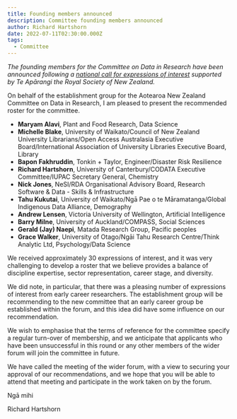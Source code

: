 ```yaml
---
title: Founding members announced
description: Committee founding members announced
author: Richard Hartshorn
date: 2022-07-11T02:30:00.000Z
tags:
  - Committee
---
```

*T﻿he founding members for the Committee on Data in Research have been announced following a [national call for expressions of interest](https://www.royalsociety.org.nz/news/aotearoa-new-zealand-national-committee-on-data-in-research-request-for-expressions-of-interest/) supported by Te Apārangi the Royal Society of New Zealand.*

On behalf of the establishment group for the Aotearoa New Zealand Committee on Data in Research, I am pleased to present the recommended roster for the committee.

* **Maryam Alavi**, Plant and Food Research, Data Science
* **Michelle Blake**, University of Waikato/Council of New Zealand University Librarians/Open Access Australasia Executive Board/International Association of University Libraries Executive Board, Library
* **Bapon Fakhruddin**, Tonkin + Taylor, Engineer/Disaster Risk Resilience
* **Richard Hartshorn**, University of Canterbury/CODATA Executive Committee/IUPAC Secretary General, Chemistry
* **Nick Jones**, NeSI/RDA Organisational Advisory Board, Research Software & Data - Skills & Infrastructure
* **Tahu Kukutai**, University of Waikato/Ngā Pae o te Māramatanga/Global Indigenous Data Alliance, Demography
* **Andrew Lensen**, Victoria University of Wellington, Artificial Intelligence
* **Barry Milne**, University of Auckland/COMPASS, Social Sciences
* **Gerald (Jay) Naepi**, Matada Research Group, Pacific peoples
* **Grace Walker**, University of Otago/Ngāi Tahu Research Centre/Think Analytic Ltd, Psychology/Data Science

We received approximately 30 expressions of interest, and it was very challenging to develop a roster that we believe provides a balance of discipline expertise, sector representation, career stage, and diversity. 

We did note, in particular, that there was a pleasing number of expressions of interest from early career researchers. The establishment group will be recommending to the new committee that an early career group be established within the forum, and this idea did have some influence on our recommendation.

We wish to emphasise that the terms of reference for the committee specify a regular turn-over of membership, and we anticipate that applicants who have been unsuccessful in this round or any other members of the wider forum will join the committee in future.

We have called the meeting of the wider forum, with a view to securing your approval of our recommendations, and we hope that you will be able to attend that meeting and participate in the work taken on by the forum.

Ngā mihi

Richard Hartshorn